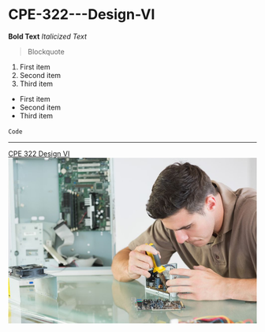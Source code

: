 # CPE-322---Design-VI
**Bold Text**
*Italicized Text*
> Blockquote
1. First item
2. Second item
3. Third item
- First item
- Second item
- Third item

`Code`

---
[CPE 322 Design VI](https://github.com/ChristopherSpadavecchia/CPE-322---Design-VI)
![Computer Engineering](githubimage.jpg)

